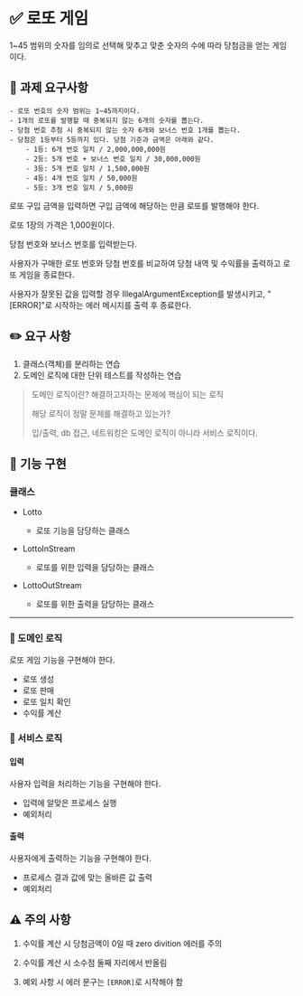 # ✅ 로또 게임

1~45 범위의 숫자를 임의로 선택해 맞추고 맞춘 숫자의 수에 따라 당첨금을 얻는 게임이다.

## 📏 과제 요구사항
```
- 로또 번호의 숫자 범위는 1~45까지이다.
- 1개의 로또를 발행할 때 중복되지 않는 6개의 숫자를 뽑는다.
- 당첨 번호 추첨 시 중복되지 않는 숫자 6개와 보너스 번호 1개를 뽑는다.
- 당첨은 1등부터 5등까지 있다. 당첨 기준과 금액은 아래와 같다.
    - 1등: 6개 번호 일치 / 2,000,000,000원
    - 2등: 5개 번호 + 보너스 번호 일치 / 30,000,000원
    - 3등: 5개 번호 일치 / 1,500,000원
    - 4등: 4개 번호 일치 / 50,000원
    - 5등: 3개 번호 일치 / 5,000원
```
로또 구입 금액을 입력하면 구입 금액에 해당하는 만큼 로또를 발행해야 한다.

로또 1장의 가격은 1,000원이다.

당첨 번호와 보너스 번호를 입력받는다.

사용자가 구매한 로또 번호와 당첨 번호를 비교하여 당첨 내역 및 수익률을 출력하고 로또 게임을 종료한다.

사용자가 잘못된 값을 입력할 경우 IllegalArgumentException를 발생시키고, "[ERROR]"로 시작하는 에러 메시지를 출력 후 종료한다.


## ✏️ 요구 사항

1. 클래스(객체)를 분리하는 연습
2. 도메인 로직에 대한 단위 테스트를 작성하는 연습

> 도메인 로직이란? 해결하고자하는 문제에 핵심이 되는 로직
>
> 해당 로직이 정말 문제를 해결하고 있는가?
>
> 입/출력, db 접근, 네트워킹은 도메인 로직이 아니라 서비스 로직이다.

## 🚀 기능 구현

### 클래스

- Lotto
  - 로또 기능을 담당하는 클래스

- LottoInStream
  - 로또를 위한 입력을 담당하는 클래스

- LottoOutStream
  - 로또를 위한 출력을 담당하는 클래스

---

### 🌟 도메인 로직

로또 게임 기능을 구현해야 한다.

- 로또 생성
- 로또 판매
- 로또 일치 확인
- 수익률 계산

### 🌟 서비스 로직

#### 입력

사용자 입력을 처리하는 기능을 구현해야 한다.

- 입력에 알맞은 프로세스 실행
- 예외처리

#### 출력

사용자에게 출력하는 기능을 구현해야 한다.

- 프로세스 결과 값에 맞는 올바른 값 출력
- 예외처리

## ⚠️ 주의 사항

1. 수익률 계산 시 당첨금액이 0일 때 zero divition 에러를 주의

2. 수익률 계산 시 소수점 둘째 자리에서 반올림

3. 예외 사항 시 에러 문구는 `[ERROR]`로 시작해야 함